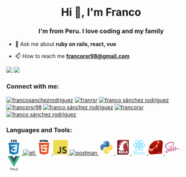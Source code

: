 <h1 align="center">Hi 👋, I'm Franco</h1>
<h3 align="center">I'm from Peru. I love coding and my family</h3>

- 💬 Ask me about **ruby on rails, react, vue**

- 📫 How to reach me **francorsr98@gmail.com**

<img src="https://github-readme-stats.vercel.app/api/top-langs/?username=Franco-Sanchez&layout=compact&theme=radical" />

<img src="https://github-readme-stats.vercel.app/api?username=Franco-Sanchez&show_icons=true&theme=radical" />

<h3 align="left">Connect with me:</h3>
<p align="left">
<a href="https://codepen.io/francosanchezrodriguez" target="blank"><img align="center" src="https://cdn.jsdelivr.net/npm/simple-icons@3.0.1/icons/codepen.svg" alt="francosanchezrodriguez" height="30" width="40" /></a>
<a href="https://twitter.com/franrsr" target="blank"><img align="center" src="https://cdn.jsdelivr.net/npm/simple-icons@3.0.1/icons/twitter.svg" alt="franrsr" height="30" width="40" /></a>
<a href="https://linkedin.com/in/franco sánchez rodríguez" target="blank"><img align="center" src="https://cdn.jsdelivr.net/npm/simple-icons@3.0.1/icons/linkedin.svg" alt="franco sánchez rodríguez" height="30" width="40" /></a>
<a href="https://codesandbox.com/francorsr98" target="blank"><img align="center" src="https://cdn.jsdelivr.net/npm/simple-icons@3.0.1/icons/codesandbox.svg" alt="francorsr98" height="30" width="40" /></a>
<a href="https://fb.com/franco sánchez rodríguez" target="blank"><img align="center" src="https://cdn.jsdelivr.net/npm/simple-icons@3.0.1/icons/facebook.svg" alt="franco sánchez rodríguez" height="30" width="40" /></a>
<a href="https://instagram.com/francorsr" target="blank"><img align="center" src="https://cdn.jsdelivr.net/npm/simple-icons@3.0.1/icons/instagram.svg" alt="francorsr" height="30" width="40" /></a>
<a href="https://www.youtube.com/c/franco sánchez rodríguez" target="blank"><img align="center" src="https://cdn.jsdelivr.net/npm/simple-icons@3.0.1/icons/youtube.svg" alt="franco sánchez rodríguez" height="30" width="40" /></a>
</p>

<h3 align="left">Languages and Tools:</h3>
<p align="left"> <a href="https://www.w3schools.com/css/" target="_blank"> <img src="https://raw.githubusercontent.com/devicons/devicon/master/icons/css3/css3-original-wordmark.svg" alt="css3" width="40" height="40"/> </a> <a href="https://git-scm.com/" target="_blank"> <img src="https://www.vectorlogo.zone/logos/git-scm/git-scm-icon.svg" alt="git" width="40" height="40"/> </a> <a href="https://www.w3.org/html/" target="_blank"> <img src="https://raw.githubusercontent.com/devicons/devicon/master/icons/html5/html5-original-wordmark.svg" alt="html5" width="40" height="40"/> </a> <a href="https://developer.mozilla.org/en-US/docs/Web/JavaScript" target="_blank"> <img src="https://raw.githubusercontent.com/devicons/devicon/master/icons/javascript/javascript-original.svg" alt="javascript" width="40" height="40"/> </a> <a href="https://postman.com" target="_blank"> <img src="https://www.vectorlogo.zone/logos/getpostman/getpostman-icon.svg" alt="postman" width="40" height="40"/> </a> <a href="https://www.python.org" target="_blank"> <img src="https://raw.githubusercontent.com/devicons/devicon/master/icons/python/python-original.svg" alt="python" width="40" height="40"/> </a> <a href="https://rubyonrails.org" target="_blank"> <img src="https://raw.githubusercontent.com/devicons/devicon/master/icons/rails/rails-original-wordmark.svg" alt="rails" width="40" height="40"/> </a> <a href="https://reactjs.org/" target="_blank"> <img src="https://raw.githubusercontent.com/devicons/devicon/master/icons/react/react-original-wordmark.svg" alt="react" width="40" height="40"/> </a> <a href="https://www.ruby-lang.org/en/" target="_blank"> <img src="https://raw.githubusercontent.com/devicons/devicon/master/icons/ruby/ruby-original.svg" alt="ruby" width="40" height="40"/> </a> <a href="https://sass-lang.com" target="_blank"> <img src="https://raw.githubusercontent.com/devicons/devicon/master/icons/sass/sass-original.svg" alt="sass" width="40" height="40"/> </a> <a href="https://vuejs.org/" target="_blank"> <img src="https://raw.githubusercontent.com/devicons/devicon/master/icons/vuejs/vuejs-original-wordmark.svg" alt="vuejs" width="40" height="40"/> </a> </p>
